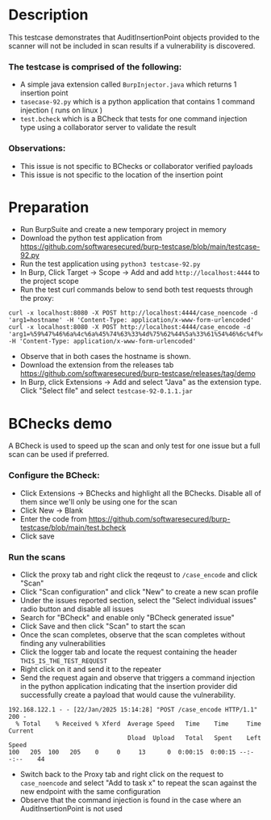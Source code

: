 # Description
This testcase demonstrates that AuditInsertionPoint objects provided to the scanner will not be included in scan results
if a vulnerability is discovered.

### The testcase is comprised of the following:
- A simple java extension called `BurpInjector.java` which returns 1 insertion point
- `tasecase-92.py` which is a python application that contains 1 command injection ( runs on linux )
- `test.bcheck` which is a BCheck that tests for one command injection type using a collaborator server to validate the result

### Observations:
- This issue is not specific to BChecks or collaborator verified payloads
- This issue is not specific to the location of the insertion point

# Preparation

- Run BurpSuite and create a new temporary project in memory
- Download the python test application from https://github.com/softwaresecured/burp-testcase/blob/main/testcase-92.py
- Run the test application using `python3 testcase-92.py`
- In Burp, Click Target → Scope → Add and add `http://localhost:4444` to the project scope
- Run the test curl commands below to send both test requests through the proxy:

```
curl -x localhost:8080 -X POST http://localhost:4444/case_noencode -d 'arg1=hostname' -H 'Content-Type: application/x-www-form-urlencoded'
curl -x localhost:8080 -X POST http://localhost:4444/case_encode -d 'arg1=%59%47%46%6a%4c%6a%45%74%63%33%4d%75%62%44%5a%33%61%54%46%6c%4f%48%46%6f%61%33%46%35%64%6a%4e%69%61%6a%56%6b%5a%54%64%70%4e%6e%6c%6c%61%57%6c%6a%64%47%5a%6d%5a%7a%51%77%4e%69%42%73%63%6e%56%6a%59%41%3d%3d' -H 'Content-Type: application/x-www-form-urlencoded'
```
- Observe that in both cases the hostname is shown.
- Download the extension from the releases tab https://github.com/softwaresecured/burp-testcase/releases/tag/demo
- In Burp, click Extensions → Add and select "Java" as the extension type. Click "Select file" and select `testcase-92-0.1.1.jar`

# BChecks demo
A BCheck is used to speed up the scan and only test for one issue but a full scan can be used if preferred.
### Configure the BCheck:
- Click Extensions → BChecks and highlight all the BChecks. Disable all of them since we'll only be using one for the scan
- Click New → Blank
- Enter the code from https://github.com/softwaresecured/burp-testcase/blob/main/test.bcheck
- Click save

### Run the scans
- Click the proxy tab and right click the reqeust to `/case_encode` and click "Scan"
- Click "Scan configuration" and click "New" to create a new scan profile
- Under the issues reported section, select the "Select individual issues" radio button and disable all issues
- Search for "BCheck" and enable only "BCheck generated issue"
- Click Save and then click "Scan" to start the scan
- Once the scan completes, observe that the scan completes without finding any vulnerabilities
- Click the logger tab and locate the request containing the header `THIS_IS_THE_TEST_REQUEST`
- Right click on it and send it to the repeater
- Send the request again and observe that triggers a command injection in the python application indicating that the
insertion provider did successfully create a payload that would cause the vulnerability.
```
192.168.122.1 - - [22/Jan/2025 15:14:28] "POST /case_encode HTTP/1.1" 200 -
  % Total    % Received % Xferd  Average Speed   Time    Time     Time  Current
                                 Dload  Upload   Total   Spent    Left  Speed
100   205  100   205    0     0     13      0  0:00:15  0:00:15 --:--:--    44
```
- Switch back to the Proxy tab and right click on the request to `case_noencode` and select "Add to task x" to repeat the scan against the new endpoint with the same configuration
- Observe that the command injection is found in the case where an AuditInsertionPoint is not used
